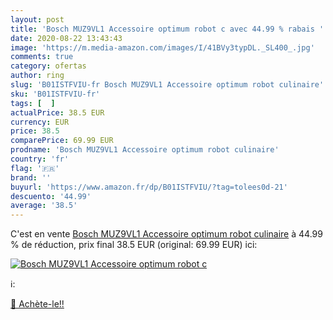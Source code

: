```yaml
---
layout: post
title: 'Bosch MUZ9VL1 Accessoire optimum robot c avec 44.99 % rabais '
date: 2020-08-22 13:43:43
image: 'https://m.media-amazon.com/images/I/41BVy3typDL._SL400_.jpg'
comments: true
category: ofertas
author: ring
slug: 'B01ISTFVIU-fr Bosch MUZ9VL1 Accessoire optimum robot culinaire'
sku: 'B01ISTFVIU-fr'
tags: [  ]
actualPrice: 38.5 EUR
currency: EUR
price: 38.5
comparePrice: 69.99 EUR
prodname: 'Bosch MUZ9VL1 Accessoire optimum robot culinaire'
country: 'fr'
flag: '🇫🇷'
brand: ''
buyurl: 'https://www.amazon.fr/dp/B01ISTFVIU/?tag=tolees0d-21'
descuento: '44.99'
average: '38.5'
---
```


C'est en vente [Bosch MUZ9VL1 Accessoire optimum robot culinaire](https://www.amazon.fr/dp/B01ISTFVIU/?tag=tolees0d-21)  à  44.99 % de réduction, prix final  38.5 EUR (original: 69.99 EUR) ici:

[![Bosch MUZ9VL1 Accessoire optimum robot c](https://m.media-amazon.com/images/I/41BVy3typDL._SL400_.jpg)](https://www.amazon.fr/dp/B01ISTFVIU/?tag=tolees0d-21)

ℹ️:


[🛒 Achète-le!!](https://www.amazon.fr/dp/B01ISTFVIU/?tag=tolees0d-21)
